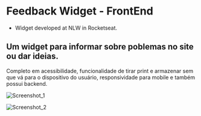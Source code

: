 # Feedback Widget - FrontEnd
- Widget developed at NLW in Rocketseat.

<h2>Um widget para informar sobre poblemas no site ou dar ideias.</h2>

<p>Completo em acessibilidade, funcionalidade de tirar print e armazenar sem que vá para o dispositivo do usuário, responsividade para mobile e também possui backend.</p>

![Screenshot_1](https://user-images.githubusercontent.com/52111824/179526245-f5a62f79-f96c-4595-aea3-9a9a91281c69.png)

![Screenshot_2](https://user-images.githubusercontent.com/52111824/179526330-7770c7dd-4b73-4258-ab30-357758118eca.png)
